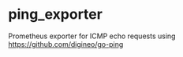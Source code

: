 # ping_exporter
Prometheus exporter for ICMP echo requests using https://github.com/digineo/go-ping
